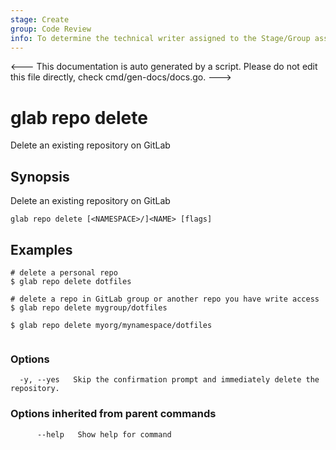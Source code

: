 ```yaml
---
stage: Create
group: Code Review
info: To determine the technical writer assigned to the Stage/Group associated with this page, see https://about.gitlab.com/handbook/product/ux/technical-writing/#assignments
---
```


<---
This documentation is auto generated by a script.
Please do not edit this file directly, check cmd/gen-docs/docs.go.
--->

# glab repo delete

Delete an existing repository on GitLab

## Synopsis

Delete an existing repository on GitLab

```plaintext
glab repo delete [<NAMESPACE>/]<NAME> [flags]
```

## Examples

```plaintext
# delete a personal repo
$ glab repo delete dotfiles

# delete a repo in GitLab group or another repo you have write access
$ glab repo delete mygroup/dotfiles

$ glab repo delete myorg/mynamespace/dotfiles
 
```

### Options

```plaintext
  -y, --yes   Skip the confirmation prompt and immediately delete the repository.
```

### Options inherited from parent commands

```plaintext
      --help   Show help for command
```

